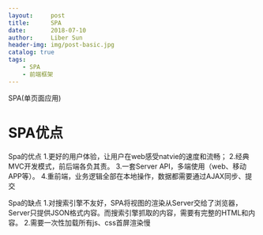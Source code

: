 ```yaml
---
layout:     post
title:      SPA
date:       2018-07-10
author:     Liber Sun
header-img: img/post-basic.jpg
catalog: true
tags:
    - SPA
    - 前端框架
---
```


SPA(单页面应用)

# SPA优点

Spa的优点
1.更好的用户体验，让用户在web感受natvie的速度和流畅；
2.经典MVC开发模式，前后端各负其责。
3.一套Server API，多端使用（web、移动APP等）。
4.重前端，业务逻辑全部在本地操作，数据都需要通过AJAX同步、提交

Spa的缺点
1.对搜索引擎不友好，SPA将视图的渲染从Server交给了浏览器，Server只提供JSON格式内容。而搜索引擎抓取的内容，需要有完整的HTML和内容。
2.需要一次性加载所有js、css首屏渲染慢